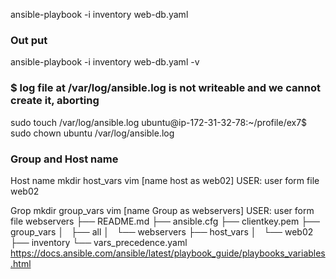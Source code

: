 ansible-playbook -i inventory web-db.yaml 

### Out put
ansible-playbook -i inventory web-db.yaml -v

### $ log file at /var/log/ansible.log is not writeable and we cannot create it, aborting
sudo touch /var/log/ansible.log
ubuntu@ip-172-31-32-78:~/profile/ex7$ sudo chown ubuntu /var/log/ansible.log

### Group and Host name
Host name
mkdir host_vars
vim [name host as web02]
USER: user form file web02

Grop
mkdir group_vars
vim [name Group as webservers]
USER: user form file webservers
├── README.md
├── ansible.cfg
├── clientkey.pem
├── group_vars
│   ├── all
│   └── webservers
├── host_vars
│   └── web02
├── inventory
└── vars_precedence.yaml
https://docs.ansible.com/ansible/latest/playbook_guide/playbooks_variables.html
